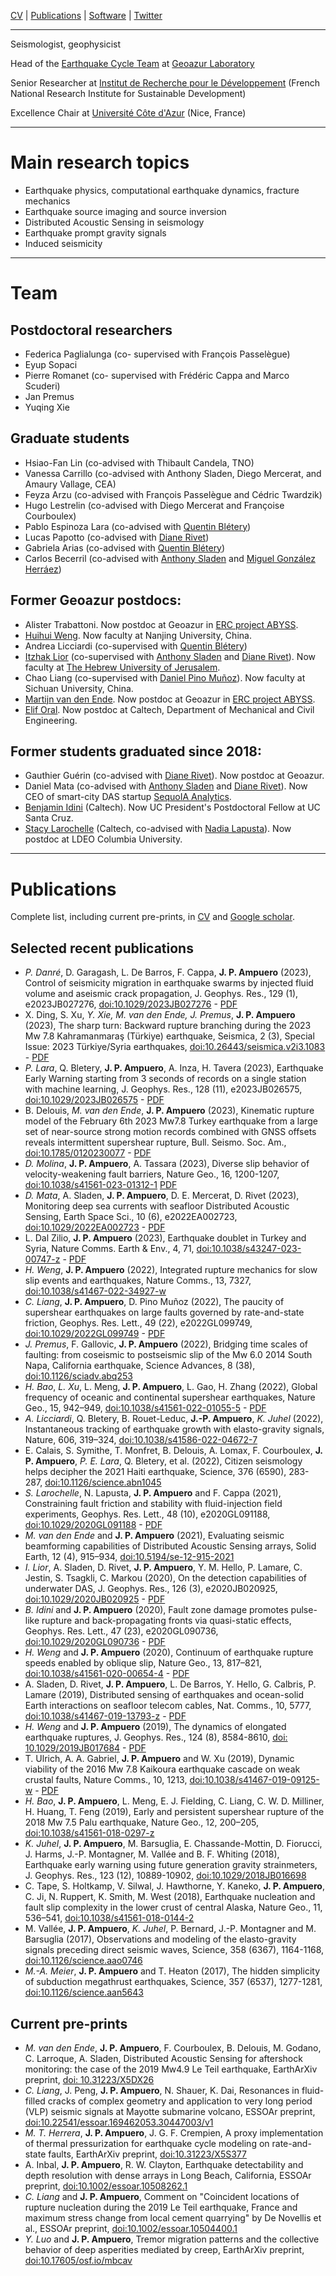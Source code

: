 [CV](https://www.dropbox.com/s/0anud35gma53n0r/CV%20Ampuero.pdf?dl=0) | [Publications](https://scholar.google.com/citations?user=RHXdl6EAAAAJ) | [Software](https://github.com/jpampuero) | [Twitter](https://twitter.com/DocTerremoto)

---

Seismologist, geophysicist 

Head of the [Earthquake Cycle Team](https://geoazur.oca.eu/fr/rech-seismes-geoazur) at [Geoazur Laboratory](https://geoazur.oca.eu/)

Senior Researcher at [Institut de Recherche pour le Développement](https://en.ird.fr/) (French National Research Institute for Sustainable Development)

Excellence Chair at [Université Côte d'Azur](https://univ-cotedazur.fr/) (Nice, France)

---

# Main research topics

- Earthquake physics, computational earthquake dynamics, fracture mechanics
- Earthquake source imaging and source inversion
- Distributed Acoustic Sensing in seismology
- Earthquake prompt gravity signals
- Induced seismicity

---

# Team

## Postdoctoral researchers

- Federica Paglialunga (co- supervised with François Passelègue)
- Eyup Sopaci
- Pierre Romanet (co- supervised with Frédéric Cappa and Marco Scuderi)
- Jan Premus
- Yuqing Xie

## Graduate students

- Hsiao-Fan Lin  (co-advised with Thibault Candela, TNO)
- Vanessa Carrillo (co-advised with Anthony Sladen, Diego Mercerat, and Amaury Vallage, CEA)
- Feyza Arzu		(co-advised with François Passelègue and Cédric Twardzik)
- Hugo Lestrelin		(co-advised with Diego Mercerat and Françoise Courboulex)
- Pablo Espinoza Lara	(co-advised with [Quentin Blétery](https://sites.google.com/site/quentinbletery/))
- Lucas Papotto		(co-advised with [Diane Rivet](https://sites.google.com/view/dianerivet/home))
- Gabriela Arias		(co-advised with [Quentin Blétery](https://sites.google.com/site/quentinbletery/))
- Carlos Becerril		(co-advised with [Anthony Sladen](https://asladen.github.io/) and [Miguel González Herráez](https://www.uah.es/es/estudios/profesor/Miguel-Gonzalez-Herraez/))

## Former Geoazur postdocs:
- Alister Trabattoni. Now postdoc at Geoazur in [ERC project ABYSS](https://sites.google.com/view/dianerivet/erc-abyss).
- [Huihui Weng](https://huihuiweng.wixsite.com/mysite). Now faculty at Nanjing University, China. 
- Andrea Licciardi (co-supervised with [Quentin Blétery](https://sites.google.com/site/quentinbletery/))
- [Itzhak Lior](https://scholar.google.co.il/citations?user=lNQ-YMUAAAAJ&hl=en) (co-supervised with [Anthony Sladen](https://asladen.github.io/) and [Diane Rivet](https://sites.google.com/view/dianerivet/home)). Now faculty at [The Hebrew University of Jerusalem](https://en.earth.huji.ac.il/people/itzhak-lior).
- Chao Liang (co-supervised with [Daniel Pino Muñoz](https://www.cemef.minesparis.psl.eu/en/presentation/team-csm/)). Now faculty at Sichuan University, China.
- [Martijn van den Ende](https://martijnvandenende.nl/). Now postdoc at Geoazur in [ERC project ABYSS](https://sites.google.com/view/dianerivet/erc-abyss).
- [Elif Oral](https://elifo.github.io/). Now postdoc at Caltech, Department of Mechanical and Civil Engineering.

## Former students graduated since 2018:
- Gauthier Guérin (co-advised with [Diane Rivet](https://sites.google.com/view/dianerivet/home)). Now postdoc at Geoazur.
- Daniel Mata     (co-advised with [Anthony Sladen](https://asladen.github.io/) and [Diane Rivet](https://sites.google.com/view/dianerivet/home)). Now CEO of smart-city DAS startup [SequoIA Analytics](http://www.sequoia-analytics.tech/).
- [Benjamin Idini](http://web.gps.caltech.edu/~bidiniza/)		(Caltech). Now UC President's Postdoctoral Fellow at UC Santa Cruz.
- [Stacy Larochelle](http://www.seismolab.caltech.edu/larochelle_s.html) 	(Caltech, co-advised with [Nadia Lapusta](https://www.lapusta.caltech.edu/)). Now postdoc at LDEO Columbia University.

---

# Publications

Complete list, including current pre-prints, in [CV](https://www.dropbox.com/s/0anud35gma53n0r/CV%20Ampuero.pdf?dl=0) and [Google scholar](https://scholar.google.com/citations?user=RHXdl6EAAAAJ).

## Selected recent publications

- *P. Danré*, D. Garagash, L. De Barros, F. Cappa, **J. P. Ampuero** (2023), Control of seismicity migration in earthquake swarms by injected fluid volume and aseismic crack propagation, J. Geophys. Res., 129 (1), e2023JB027276, [doi:10.1029/2023JB027276](https://doi.org/10.1029/2023JB027276) - [PDF](https://doi.org/10.22541/essoar.168677203.35280987/v1)
- X. Ding, S. Xu, *Y. Xie, M. van den Ende, J. Premus*, **J. P. Ampuero** (2023), The sharp turn: Backward rupture branching during the 2023 Mw 7.8 Kahramanmaraş (Türkiye) earthquake, Seismica, 2 (3), Special Issue: 2023 Türkiye/Syria earthquakes, [doi:10.26443/seismica.v2i3.1083](https://seismica.library.mcgill.ca/article/view/1083) - [PDF](https://doi.org/10.48550/arXiv.2307.06051)
- *P. Lara*, Q. Bletery, **J. P. Ampuero**, A. Inza, H. Tavera (2023), Earthquake Early Warning starting from 3 seconds of records on a single station with machine learning, J. Geophys. Res., 128 (11), e2023JB026575, [doi:10.1029/2023JB026575](https://doi.org/10.1029/2023JB026575) - [PDF](https://doi.org/10.22541/essoar.167751595.54607499/v1)
- B. Delouis, *M. van den Ende*, **J. P. Ampuero** (2023), Kinematic rupture model of the February 6th 2023 Mw7.8 Turkey earthquake from a large set of near-source strong motion records combined with GNSS offsets reveals intermittent supershear rupture, Bull. Seismo. Soc. Am., [doi:10.1785/0120230077](https://doi.org/10.1785/0120230077) - [PDF](https://doi.org/10.22541/essoar.168286647.71550161/v1)
- *D. Molina*, **J. P. Ampuero**, A. Tassara (2023), Diverse slip behavior of velocity-weakening fault barriers, Nature Geo., 16, 1200-1207, [doi:10.1038/s41561-023-01312-1](https://www.nature.com/articles/s41561-023-01312-1) [PDF](https://doi.org/10.21203/rs.3.rs-1479134/v1)
- *D. Mata*, A. Sladen, **J. P. Ampuero**, D. E. Mercerat, D. Rivet (2023), Monitoring deep sea currents with seafloor Distributed Acoustic Sensing, Earth Space Sci., 10 (6), e2022EA002723, [doi:10.1029/2022EA002723](http://dx.doi.org/10.1029/2022EA002723) - [PDF](https://doi.org/10.1002/essoar.10512729.1)
- L. Dal Zilio, **J. P. Ampuero** (2023), Earthquake doublet in Turkey and Syria, Nature Comms. Earth & Env., 4, 71, [doi:10.1038/s43247-023-00747-z](https://www.nature.com/articles/s43247-023-00747-z) - [PDF](https://rdcu.be/c7BKQ) 
- *H. Weng*, **J. P. Ampuero** (2022), Integrated rupture mechanics for slow slip events and earthquakes, Nature Comms., 13, 7327, [doi:10.1038/s41467-022-34927-w](https://doi.org/10.1038/s41467-022-34927-w)
- *C. Liang*, **J. P. Ampuero**, D. Pino Muñoz (2022), The paucity of supershear earthquakes on large faults governed by rate-and-state friction, Geophys. Res. Lett., 49 (22), e2022GL099749, [doi:10.1029/2022GL099749](https://doi.org/10.1029/2022GL099749) - [PDF](https://doi.org/10.1002/essoar.10511470.1)
- *J. Premus*, F. Gallovic, **J. P. Ampuero** (2022), Bridging time scales of faulting: from coseismic to postseismic slip of the Mw 6.0 2014 South Napa, California earthquake, Science Advances, 8 (38), [doi:10.1126/sciadv.abq253](https://doi.org/10.1126/sciadv.abq2536)
- *H. Bao*, *L. Xu*, L. Meng, **J. P. Ampuero**, L. Gao, H. Zhang (2022), Global frequency of oceanic and continental supershear earthquakes, Nature Geo., 15, 942–949, [doi:10.1038/s41561-022-01055-5](https://doi.org/10.1038/s41561-022-01055-5) - [PDF](https://rdcu.be/cYE9b)
- *A. Licciardi*, Q. Bletery, B. Rouet-Leduc, **J.-P. Ampuero**, *K. Juhel* (2022), Instantaneous tracking of earthquake growth with elasto-gravity signals, Nature, 606, 319–324, [doi:10.1038/s41586-022-04672-7](https://doi.org/10.1038/s41586-022-04672-7)
- E. Calais, S. Symithe, T. Monfret, B. Delouis, A. Lomax, F. Courboulex, **J. P. Ampuero**, *P. E. Lara*, Q. Bletery, et al. (2022), Citizen seismology helps decipher the 2021 Haiti earthquake, Science, 376 (6590), 283-287, [doi:10.1126/science.abn1045](https://doi.org/10.1126/science.abn1045)      
- *S. Larochelle*, N. Lapusta, **J. P. Ampuero** and F. Cappa (2021), Constraining fault friction and stability with fluid-injection field experiments, Geophys. Res. Lett., 48 (10), e2020GL091188, [doi:10.1029/2020GL091188](https://doi.org/10.1029/2020GL091188) - [PDF](https://doi.org/10.1002/essoar.10504514.2)
- *M. van den Ende* and **J. P. Ampuero** (2021), Evaluating seismic beamforming capabilities of Distributed Acoustic Sensing arrays, Solid Earth, 12 (4), 915–934, [doi:10.5194/se-12-915-2021](https://doi.org/10.5194/se-12-915-2021)
- *I. Lior*, A. Sladen, D. Rivet, **J. P. Ampuero**, Y. M. Hello, P. Lamare, C. Jestin, S. Tsagkli, C. Markou (2020), On the detection capabilities of underwater DAS, J. Geophys. Res., 126 (3), e2020JB020925, [doi:10.1029/2020JB020925](https://doi.org/10.1029/2020JB020925) - [PDF](https://doi.org/10.1002/essoar.10504330.1)
- *B. Idini* and **J. P. Ampuero** (2020), Fault zone damage promotes pulse-like rupture and back-propagating fronts via quasi-static effects, Geophys. Res. Lett., 47 (23), e2020GL090736, [doi:10.1029/2020GL090736](https://doi.org/10.1029/2020GL090736) - [PDF](https://eartharxiv.org/v8xr2/)
- *H. Weng* and **J. P. Ampuero** (2020), Continuum of earthquake rupture speeds enabled by oblique slip, Nature Geo., 13, 817–821, [doi:10.1038/s41561-020-00654-4](https://www.nature.com/articles/s41561-020-00654-4) - [PDF](https://eartharxiv.org/tw4ju/)
- A. Sladen, D. Rivet, **J. P. Ampuero**, L. De Barros, Y. Hello, G. Calbris, P. Lamare (2019), Distributed sensing of earthquakes and ocean-solid Earth interactions on seafloor telecom cables, Nat. Comms., 10, 5777, [doi:10.1038/s41467-019-13793-z](https://doi.org/10.1038/s41467-019-13793-z) - [PDF](https://eartharxiv.org/ekrfy/)
- *H. Weng* and **J. P. Ampuero** (2019), The dynamics of elongated earthquake ruptures, J. Geophys. Res., 124 (8), 8584-8610, [doi: 10.1029/2019JB017684](https://doi.org/10.1029/2019JB017684) - [PDF](https://eartharxiv.org/9yq8n/)
- T. Ulrich, A. A. Gabriel, **J. P. Ampuero** and W. Xu (2019), Dynamic viability of the 2016 Mw 7.8 Kaikoura earthquake cascade on weak crustal faults, Nature Comms., 10, 1213, [doi:10.1038/s41467-019-09125-w](https://www.nature.com/articles/s41467-019-09125-w) - [PDF](https://eartharxiv.org/aed4b/)
- *H. Bao*, **J. P. Ampuero**, L. Meng, E. J. Fielding, C. Liang, C. W. D. Milliner, H. Huang, T. Feng (2019), Early and persistent supershear rupture of the 2018 Mw 7.5 Palu earthquake, Nature Geo., 12, 200–205, [doi:10.1038/s41561-018-0297-z](https://www.nature.com/articles/s41561-018-0297-z)
- *K. Juhel*, **J. P. Ampuero**, M. Barsuglia, E. Chassande-Mottin, D. Fiorucci, J. Harms, J.-P. Montagner, M. Vallée and B. F. Whiting (2018), Earthquake early warning using future generation gravity strainmeters, J. Geophys. Res., 123 (12), 10889-10902, [doi:10.1029/2018JB016698](https://doi.org/10.1093/gji/ggy436)
- C. Tape, S. Holtkamp, V. Silwal, J. Hawthorne, Y. Kaneko, **J. P. Ampuero**, C. Ji, N. Ruppert, K. Smith, M. West (2018), Earthquake nucleation and fault slip complexity in the lower crust of central Alaska, Nature Geo., 11, 536–541, [doi:10.1038/s41561-018-0144-2](https://doi.org/10.1038/s41561-018-0144-2)
- M. Vallée, **J. P. Ampuero**, *K. Juhel*, P. Bernard, J.-P. Montagner and M. Barsuglia (2017), Observations and modeling of the elasto-gravity signals preceding direct seismic waves, Science, 358 (6367), 1164-1168, [doi:10.1126/science.aao0746](http://dx.doi.org/10.1126/science.aao0746)
- *M.-A. Meier*, **J. P. Ampuero** and T. Heaton (2017), The hidden simplicity of subduction megathrust earthquakes, Science, 357 (6537), 1277-1281, [doi:10.1126/science.aan5643](http://dx.doi.org/10.1126/science.aan5643)  


## Current pre-prints

- *M. van den Ende*, **J. P. Ampuero**, F. Courboulex, B. Delouis, M. Godano, C. Larroque, A. Sladen, Distributed Acoustic Sensing for aftershock monitoring: the case of the 2019 Mw4.9 Le Teil earthquake, EarthArXiv preprint, [doi: 10.31223/X5DX26](https://doi.org/10.31223/X5DX26)
- *C. Liang*, J. Peng, **J. P. Ampuero**, N. Shauer, K. Dai, Resonances in fluid-filled cracks of complex geometry and application to very long period (VLP) seismic signals at Mayotte submarine volcano, ESSOAr preprint, [doi:10.22541/essoar.169462053.30447003/v1](https://doi.org/10.22541/essoar.169462053.30447003/v1)
- *M. T. Herrera*, **J. P. Ampuero**, J. G. F. Crempien, A proxy implementation of thermal pressurization for earthquake cycle modeling on rate-and-state faults, EarthArXiv preprint, [doi:10.31223/X5S377](https://doi.org/10.31223/X5S377)
- A. Inbal, **J. P. Ampuero**, R. W. Clayton, Earthquake detectability and depth resolution with dense arrays in Long Beach, California, ESSOAr preprint, [doi:10.1002/essoar.10508262.1](https://doi.org/10.1002/essoar.10508262.1)
- *C. Liang* and **J. P. Ampuero**, Comment on "Coincident locations of rupture nucleation during the 2019 Le Teil earthquake, France and maximum stress change from local cement quarrying" by De Novellis et al., ESSOAr preprint, [doi:10.1002/essoar.10504400.1](https://doi.org/10.1002/essoar.10504400.1)
- *Y. Luo* and **J. P. Ampuero**, Tremor migration patterns and the collective behavior of deep asperities mediated by creep, EarthArXiv preprint, [doi:10.17605/osf.io/mbcav](https://eartharxiv.org/mbcav/)

